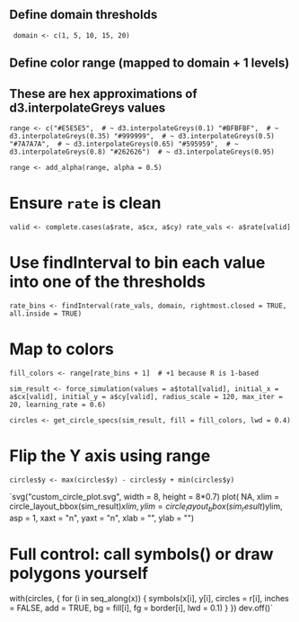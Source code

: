 

## Define domain thresholds
`
domain <- c(1, 5, 10, 15, 20)`

## Define color range (mapped to domain + 1 levels)

## These are hex approximations of d3.interpolateGreys values

`range <- c("#E5E5E5",  # ~ d3.interpolateGreys(0.1)
           "#BFBFBF",  # ~ d3.interpolateGreys(0.35)
           "#999999",  # ~ d3.interpolateGreys(0.5)
           "#7A7A7A",  # ~ d3.interpolateGreys(0.65)
           "#595959",  # ~ d3.interpolateGreys(0.8)
           "#262626")  # ~ d3.interpolateGreys(0.95)`

`range <- add_alpha(range, alpha = 0.5)`



# Ensure `rate` is clean
`valid <- complete.cases(a$rate, a$cx, a$cy)
rate_vals <- a$rate[valid]`

# Use findInterval to bin each value into one of the thresholds
`rate_bins <- findInterval(rate_vals, domain, rightmost.closed = TRUE, all.inside = TRUE)`

# Map to colors
`fill_colors <- range[rate_bins + 1]  # +1 because R is 1-based`


`sim_result <- force_simulation(values = a$total[valid],
                               initial_x = a$cx[valid],
                               initial_y = a$cy[valid],
                               radius_scale = 120,
                               max_iter = 20,
                               learning_rate = 0.6)`



`circles <- get_circle_specs(sim_result, fill = fill_colors, lwd = 0.4)`

# Flip the Y axis using range
`circles$y <- max(circles$y) - circles$y + min(circles$y)`


`svg("custom_circle_plot.svg", width = 8, height = 8*0.7)
plot(
     NA, 
     xlim = circle_layout_bbox(sim_result)$xlim,
     ylim = circle_layout_bbox(sim_result)$ylim,
     asp = 1, xaxt = "n", yaxt = "n", xlab = "", ylab = "")
# Full control: call symbols() or draw polygons yourself
with(circles, {
  for (i in seq_along(x)) {
    symbols(x[i], y[i], circles = r[i], inches = FALSE, add = TRUE,
            bg = fill[i], 
            fg = border[i], 
            lwd = 0.1)
  }
})
dev.off()`